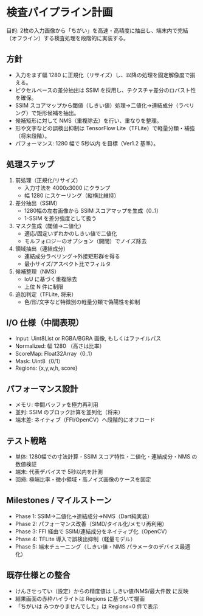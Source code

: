 # 検査パイプライン計画

目的: 2枚の入力画像から「ちがい」を高速・高精度に抽出し、端末内で完結（オフライン）する検査処理を段階的に実装する。

## 方針

- 入力をまず幅 1280 に正規化（リサイズ）し、以降の処理を固定解像度で揃える。
- ピクセルベースの差分抽出は SSIM を採用し、テクスチャ差分のロバスト性を確保。
- SSIM スコアマップから閾値（しきい値）処理→二値化→連結成分（ラベリング）で矩形候補を抽出。
- 候補矩形に対して NMS（重複除去）を行い、重なりを整理。
- 形や文字などの誤検出抑制は TensorFlow Lite（TFLite）で軽量分類・補強（将来段階）。
- パフォーマンス: 1280 幅で 5秒以内 を目標（Ver1.2 基準）。

## 処理ステップ

1. 前処理（正規化/リサイズ）
   - 入力寸法を 4000x3000 にクランプ
   - 幅 1280 にスケーリング（縦横比維持）
2. 差分抽出（SSIM）
   - 1280幅の左右画像から SSIM スコアマップを生成（0..1）
   - 1-SSIM を差分強度として扱う
3. マスク生成（閾値→二値化）
   - 適応/固定いずれかのしきい値で二値化
   - モルフォロジーのオプション（開閉）でノイズ除去
4. 領域抽出（連結成分）
   - 連結成分ラベリング→外接矩形群を得る
   - 最小サイズ/アスペクト比でフィルタ
5. 候補整理（NMS）
   - IoU に基づく重複除去
   - 上位 N 件に制限
6. 追加判定（TFLite, 将来）
   - 色/形/文字など特徴別の軽量分類で偽陽性を抑制

## I/O 仕様（中間表現）

- Input: Uint8List or RGBA/BGRA 画像, もしくはファイルパス
- Normalized: 幅 1280 （高さは比率）
- ScoreMap: Float32Array（0..1）
- Mask: Uint8（0/1）
- Regions: {x,y,w,h, score}

## パフォーマンス設計

- メモリ: 中間バッファを極力再利用
- 並列: SSIM のブロック計算を並列化（将来）
- 端末差: ネイティブ（FFI/OpenCV）へ段階的にオフロード

## テスト戦略

- 単体: 1280幅での寸法計算・SSIM スコア特性・二値化・連結成分・NMS の数値検証
- 端末: 代表デバイスで 5秒以内を計測
- 回帰: 極端比率・微小領域・高ノイズ画像のケースを固定

## Milestones / マイルストーン

- Phase 1: SSIM→二値化→連結成分→NMS（Dart純実装）
- Phase 2: パフォーマンス改善（SIMD/タイル化/メモリ再利用）
- Phase 3: FFI 経由で SSIM/連結成分をネイティブ化（OpenCV）
- Phase 4: TFLite 導入で誤検出抑制（軽量モデル）
- Phase 5: 端末チューニング（しきい値・NMS パラメータのデバイス最適化）

## 既存仕様との整合

- けんさせってい（設定）からの精度値は しきい値/NMS/最大件数 に反映
- 結果画面の赤枠ハイライトは Regions に基づいて描画
- 「ちがいは みつかりませんでした」は Regions=0 件で表示
